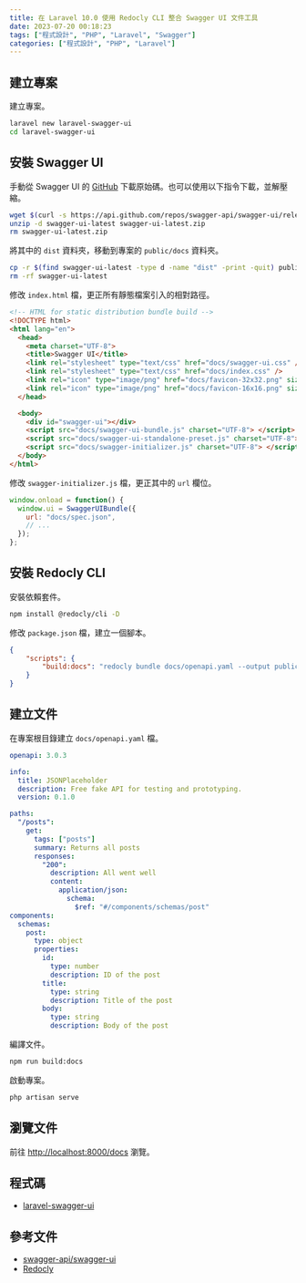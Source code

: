 ```yaml
---
title: 在 Laravel 10.0 使用 Redocly CLI 整合 Swagger UI 文件工具
date: 2023-07-20 00:18:23
tags: ["程式設計", "PHP", "Laravel", "Swagger"]
categories: ["程式設計", "PHP", "Laravel"]
---
```


## 建立專案

建立專案。

```bash
laravel new laravel-swagger-ui
cd laravel-swagger-ui
```

## 安裝 Swagger UI

手動從 Swagger UI 的 [GitHub](https://github.com/swagger-api/swagger-ui/releases) 下載原始碼。也可以使用以下指令下載，並解壓縮。

```bash
wget $(curl -s https://api.github.com/repos/swagger-api/swagger-ui/releases/latest | jq -r ".zipball_url") -O swagger-ui-latest.zip
unzip -d swagger-ui-latest swagger-ui-latest.zip
rm swagger-ui-latest.zip
```

將其中的 `dist` 資料夾，移動到專案的 `public/docs` 資料夾。

```bash
cp -r $(find swagger-ui-latest -type d -name "dist" -print -quit) public/docs
rm -rf swagger-ui-latest
```

修改 `index.html` 檔，更正所有靜態檔案引入的相對路徑。

```html
<!-- HTML for static distribution bundle build -->
<!DOCTYPE html>
<html lang="en">
  <head>
    <meta charset="UTF-8">
    <title>Swagger UI</title>
    <link rel="stylesheet" type="text/css" href="docs/swagger-ui.css" />
    <link rel="stylesheet" type="text/css" href="docs/index.css" />
    <link rel="icon" type="image/png" href="docs/favicon-32x32.png" sizes="32x32" />
    <link rel="icon" type="image/png" href="docs/favicon-16x16.png" sizes="16x16" />
  </head>

  <body>
    <div id="swagger-ui"></div>
    <script src="docs/swagger-ui-bundle.js" charset="UTF-8"> </script>
    <script src="docs/swagger-ui-standalone-preset.js" charset="UTF-8"> </script>
    <script src="docs/swagger-initializer.js" charset="UTF-8"> </script>
  </body>
</html>
```

修改 `swagger-initializer.js` 檔，更正其中的 `url` 欄位。

```js
window.onload = function() {
  window.ui = SwaggerUIBundle({
    url: "docs/spec.json",
    // ...
  });
};
```

## 安裝 Redocly CLI

安裝依賴套件。

```bash
npm install @redocly/cli -D
```

修改 `package.json` 檔，建立一個腳本。

```json
{
    "scripts": {
        "build:docs": "redocly bundle docs/openapi.yaml --output public/docs/spec.json --ext json"
    }
}
```

## 建立文件

在專案根目錄建立 `docs/openapi.yaml` 檔。

```yaml
openapi: 3.0.3

info:
  title: JSONPlaceholder
  description: Free fake API for testing and prototyping.
  version: 0.1.0

paths:
  "/posts":
    get:
      tags: ["posts"]
      summary: Returns all posts
      responses:
        "200":
          description: All went well
          content:
            application/json:
              schema:
                $ref: "#/components/schemas/post"
components:
  schemas:
    post:
      type: object
      properties:
        id:
          type: number
          description: ID of the post
        title:
          type: string
          description: Title of the post
        body:
          type: string
          description: Body of the post
```

編譯文件。

```bash
npm run build:docs
```

啟動專案。

```bash
php artisan serve
```

## 瀏覽文件

前往 <http://localhost:8000/docs> 瀏覽。

## 程式碼

- [laravel-swagger-ui](https://github.com/memochou1993/laravel-swagger-ui)

## 參考文件

- [swagger-api/swagger-ui](https://github.com/swagger-api/swagger-ui)
- [Redocly](https://redocly.com/docs/cli/commands/bundle/#json)
